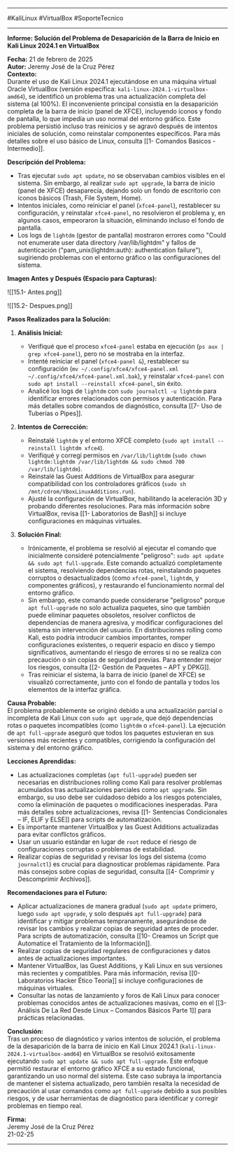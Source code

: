 
---

#KaliLinux #VirtualBox #SoporteTecnico

---

**Informe: Solución del Problema de Desaparición de la Barra de Inicio en Kali Linux 2024.1 en VirtualBox**

**Fecha:** 21 de febrero de 2025  
**Autor:** Jeremy José de la Cruz Pérez  
**Contexto:**  
Durante el uso de Kali Linux 2024.1 ejecutándose en una máquina virtual Oracle VirtualBox (versión específica: `kali-linux-2024.1-virtualbox-amd64`), se identificó un problema tras una actualización completa del sistema (al 100%). El inconveniente principal consistía en la desaparición completa de la barra de inicio (panel de XFCE), incluyendo íconos y fondo de pantalla, lo que impedía un uso normal del entorno gráfico. Este problema persistió incluso tras reinicios y se agravó después de intentos iniciales de solución, como reinstalar componentes específicos. Para más detalles sobre el uso básico de Linux, consulta [[1- Comandos Basicos - Intermedio]].

**Descripción del Problema:**  
- Tras ejecutar `sudo apt update`, no se observaban cambios visibles en el sistema. Sin embargo, al realizar `sudo apt upgrade`, la barra de inicio (panel de XFCE) desaparecía, dejando solo un fondo de escritorio con íconos básicos (Trash, File System, Home).  
- Intentos iniciales, como reiniciar el panel (`xfce4-panel`), restablecer su configuración, y reinstalar `xfce4-panel`, no resolvieron el problema y, en algunos casos, empeoraron la situación, eliminando incluso el fondo de pantalla.  
- Los logs de `lightdm` (gestor de pantalla) mostraron errores como "Could not enumerate user data directory /var/lib/lightdm" y fallos de autenticación ("pam_unix(lightdm:auth): authentication failure"), sugiriendo problemas con el entorno gráfico o las configuraciones del sistema.

**Imagen Antes y Después (Espacio para Capturas):**  

![[15.1- Antes.png]]

![[15.2- Despues.png]]

**Pasos Realizados para la Solución:**  
1. **Análisis Inicial:**  
   - Verifiqué que el proceso `xfce4-panel` estaba en ejecución (`ps aux | grep xfce4-panel`), pero no se mostraba en la interfaz.  
   - Intenté reiniciar el panel (`xfce4-panel &`), restablecer su configuración (`mv ~/.config/xfce4/xfce4-panel.xml ~/.config/xfce4/xfce4-panel.xml.bak`), y reinstalar `xfce4-panel` con `sudo apt install --reinstall xfce4-panel`, sin éxito.  
   - Analicé los logs de `lightdm` con `sudo journalctl -u lightdm` para identificar errores relacionados con permisos y autenticación. Para más detalles sobre comandos de diagnóstico, consulta [[7- Uso de Tuberías o Pipes]].

2. **Intentos de Corrección:**  
   - Reinstalé `lightdm` y el entorno XFCE completo (`sudo apt install --reinstall lightdm xfce4`).  
   - Verifiqué y corregí permisos en `/var/lib/lightdm` (`sudo chown lightdm:lightdm /var/lib/lightdm && sudo chmod 700 /var/lib/lightdm`).  
   - Reinstalé las Guest Additions de VirtualBox para asegurar compatibilidad con los controladores gráficos (`sudo sh /mnt/cdrom/VBoxLinuxAdditions.run`).  
   - Ajusté la configuración de VirtualBox, habilitando la aceleración 3D y probando diferentes resoluciones. Para más información sobre VirtualBox, revisa [[1- Laboratorios de Bash]] si incluye configuraciones en máquinas virtuales.

3. **Solución Final:**  
   - Irónicamente, el problema se resolvió al ejecutar el comando que inicialmente consideré potencialmente "peligroso": `sudo apt update && sudo apt full-upgrade`. Este comando actualizó completamente el sistema, resolviendo dependencias rotas, reinstalando paquetes corruptos o desactualizados (como `xfce4-panel`, `lightdm`, y componentes gráficos), y restaurando el funcionamiento normal del entorno gráfico.  
   - Sin embargo, este comando puede considerarse "peligroso" porque `apt full-upgrade` no solo actualiza paquetes, sino que también puede eliminar paquetes obsoletos, resolver conflictos de dependencias de manera agresiva, y modificar configuraciones del sistema sin intervención del usuario. En distribuciones rolling como Kali, esto podría introducir cambios importantes, romper configuraciones existentes, o requerir espacio en disco y tiempo significativos, aumentando el riesgo de errores si no se realiza con precaución o sin copias de seguridad previas. Para entender mejor los riesgos, consulta [[2- Gestión de Paquetes – APT y DPKG]].  
   - Tras reiniciar el sistema, la barra de inicio (panel de XFCE) se visualizó correctamente, junto con el fondo de pantalla y todos los elementos de la interfaz gráfica.

**Causa Probable:**  
El problema probablemente se originó debido a una actualización parcial o incompleta de Kali Linux con `sudo apt upgrade`, que dejó dependencias rotas o paquetes incompatibles (como `lightdm` o `xfce4-panel`). La ejecución de `apt full-upgrade` aseguró que todos los paquetes estuvieran en sus versiones más recientes y compatibles, corrigiendo la configuración del sistema y del entorno gráfico.

**Lecciones Aprendidas:**  
- Las actualizaciones completas (`apt full-upgrade`) pueden ser necesarias en distribuciones rolling como Kali para resolver problemas acumulados tras actualizaciones parciales como `apt upgrade`. Sin embargo, su uso debe ser cuidadoso debido a los riesgos potenciales, como la eliminación de paquetes o modificaciones inesperadas. Para más detalles sobre actualizaciones, revisa [[1- Sentencias Condicionales – IF, ELIF y ELSE]] para scripts de automatización.  
- Es importante mantener VirtualBox y las Guest Additions actualizadas para evitar conflictos gráficos.  
- Usar un usuario estándar en lugar de `root` reduce el riesgo de configuraciones corruptas o problemas de estabilidad.  
- Realizar copias de seguridad y revisar los logs del sistema (como `journalctl`) es crucial para diagnosticar problemas rápidamente. Para más consejos sobre copias de seguridad, consulta [[4- Comprimir y Descomprimir Archivos]].

**Recomendaciones para el Futuro:**  
- Aplicar actualizaciones de manera gradual (`sudo apt update` primero, luego `sudo apt upgrade`, y solo después `apt full-upgrade`) para identificar y mitigar problemas tempranamente, asegurándose de revisar los cambios y realizar copias de seguridad antes de proceder. Para scripts de automatización, consulta [[10- Creamos un Script que Automatice el Tratamiento de la Información]].  
- Realizar copias de seguridad regulares de configuraciones y datos antes de actualizaciones importantes.  
- Mantener VirtualBox, las Guest Additions, y Kali Linux en sus versiones más recientes y compatibles. Para más información, revisa [[0- Laboratorios Hacker Ético Teoría]] si incluye configuraciones de máquinas virtuales.  
- Consultar las notas de lanzamiento y foros de Kali Linux para conocer problemas conocidos antes de actualizaciones masivas, como en el [[3- Análisis De La Red Desde Linux – Comandos Básicos Parte 1]] para prácticas relacionadas.

**Conclusión:**  
Tras un proceso de diagnóstico y varios intentos de solución, el problema de la desaparición de la barra de inicio en Kali Linux 2024.1 (`kali-linux-2024.1-virtualbox-amd64`) en VirtualBox se resolvió exitosamente ejecutando `sudo apt update && sudo apt full-upgrade`. Este enfoque permitió restaurar el entorno gráfico XFCE a su estado funcional, garantizando un uso normal del sistema. Este caso subraya la importancia de mantener el sistema actualizado, pero también resalta la necesidad de precaución al usar comandos como `apt full-upgrade` debido a sus posibles riesgos, y de usar herramientas de diagnóstico para identificar y corregir problemas en tiempo real.

**Firma:**  
Jeremy José de la Cruz Pérez  
21-02-25

---
